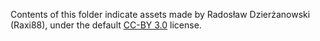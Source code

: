 Contents of this folder indicate assets made by Radosław Dzierżanowski (Raxi88), under the default [CC-BY 3.0](https://creativecommons.org/licenses/by/3.0/) license.
